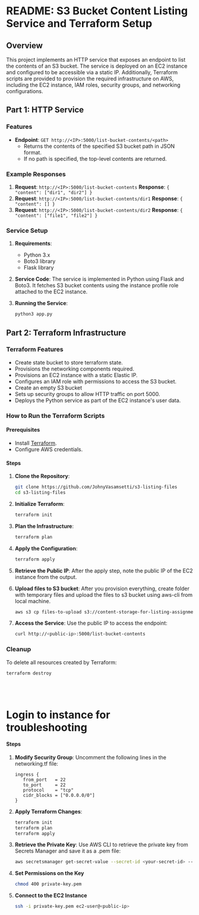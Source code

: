 # README: S3 Bucket Content Listing Service and Terraform Setup

## Overview

This project implements an HTTP service that exposes an endpoint to list the contents of an S3 bucket. The service is deployed on an EC2 instance and configured to be accessible via a static IP. Additionally, Terraform scripts are provided to provision the required infrastructure on AWS, including the EC2 instance, IAM roles, security groups, and networking configurations.

## Part 1: HTTP Service

### Features

- **Endpoint**: `GET http://<IP>:5000/list-bucket-contents/<path>`
  - Returns the contents of the specified S3 bucket path in JSON format.
  - If no path is specified, the top-level contents are returned.

### Example Responses

1. **Request**: `http://<IP>:5000/list-bucket-contents`
   **Response**: `{ "content": ["dir1", "dir2"] }`
2. **Request**: `http://<IP>:5000/list-bucket-contents/dir1`
   **Response**: `{ "content": [] }`
3. **Request**: `http://<IP>:5000/list-bucket-contents/dir2`
   **Response**: `{ "content": ["file1", "file2"] }`

### Service Setup

1. **Requirements**:

   - Python 3.x
   - Boto3 library
   - Flask library

2. **Service Code**:
   The service is implemented in Python using Flask and Boto3. It fetches S3 bucket contents using the instance profile role attached to the EC2 instance.

3. **Running the Service**:
   ```bash
   python3 app.py
   ```

## Part 2: Terraform Infrastructure

### Terraform Features

- Create state bucket to store terraform state.
- Provisions the networking components required.
- Provisions an EC2 instance with a static Elastic IP.
- Configures an IAM role with permissions to access the S3 bucket.
- Create an empty S3 bucket
- Sets up security groups to allow HTTP traffic on port 5000.
- Deploys the Python service as part of the EC2 instance's user data.

### How to Run the Terraform Scripts

#### Prerequisites

- Install [Terraform](https://www.terraform.io/downloads.html).
- Configure AWS credentials.

#### Steps

1. **Clone the Repository**:

   ```bash
   git clone https://github.com/JohnyVasamsetti/s3-listing-files
   cd s3-listing-files
   ```

2. **Initialize Terraform**:

   ```bash
   terraform init
   ```

3. **Plan the Infrastructure**:

   ```bash
   terraform plan
   ```

4. **Apply the Configuration**:

   ```bash
   terraform apply
   ```

5. **Retrieve the Public IP**:
   After the apply step, note the public IP of the EC2 instance from the output.

6. **Upload files to S3 bucket**:
   After you provision everything, create folder with temporary files and upload the files to s3 bucket using aws-cli from local machine.

   ```bash
   aws s3 cp files-to-upload s3://content-storage-for-listing-assignment --recursive
   ```

7. **Access the Service**:
   Use the public IP to access the endpoint:
   ```bash
   curl http://<public-ip>:5000/list-bucket-contents
   ```

### Cleanup

To delete all resources created by Terraform:

```bash
terraform destroy
```

<br><br>

# Login to instance for troubleshooting

#### Steps

1. **Modify Security Group**:
   Uncomment the following lines in the networking.tf file:

   ```hcl
   ingress {
      from_port   = 22
      to_port     = 22
      protocol    = "tcp"
      cidr_blocks = ["0.0.0.0/0"]
   }
   ```

2. **Apply Terraform Changes**:

   ```bash
   terraform init
   terraform plan
   terraform apply
   ```

3. **Retrieve the Private Key**:
   Use AWS CLI to retrieve the private key from Secrets Manager and save it as a .pem file:

   ```bash
   aws secretsmanager get-secret-value --secret-id <your-secret-id> --query 'SecretString' --output text > private-key.pem
   ```

4. **Set Permissions on the Key**

   ```bash
   chmod 400 private-key.pem
   ```

5. **Connect to the EC2 Instance**
   ```bash
   ssh -i private-key.pem ec2-user@<public-ip>
   ```
